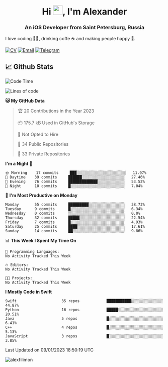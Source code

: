 <h1 align="center">Hi <img src="https://raw.githubusercontent.com/MartinHeinz/MartinHeinz/master/wave.gif" width="30px">, I'm Alexander</h1>
<h3 align="center">An iOS Developer from Saint Petersburg, Russia</h3>

I love coding 👨‍💻, drinking coffe ☕️ and making people happy 🎊.

[![CV](https://img.shields.io/badge/CV-Александр%20Филимонов-14b420)](http://alexfilimon.github.io/)
[![Email](https://img.shields.io/badge/Email-as.filimonov@mail.ru-f39f37)](mailto:as.filimonov@mail.ru)
[![Telegram](https://img.shields.io/badge/Telegram-alexfilimon-1686b1)](https://t.me/alexfilimon)

## 📈 Github Stats

<!--START_SECTION:waka-->
![Code Time](http://img.shields.io/badge/Code%20Time-0%20secs-blue)

![Lines of code](https://img.shields.io/badge/From%20Hello%20World%20I%27ve%20Written-260%20Thousand%20lines%20of%20code-blue)

**🐱 My GitHub Data** 

> 🏆 20 Contributions in the Year 2023
 > 
> 📦 175.7 kB Used in GitHub's Storage 
 > 
> 🚫 Not Opted to Hire
 > 
> 📜 34 Public Repositories 
 > 
> 🔑 33 Private Repositories  
 > 
**I'm a Night 🦉** 

```text
🌞 Morning    17 commits     ███░░░░░░░░░░░░░░░░░░░░░░   11.97% 
🌆 Daytime    39 commits     ██████░░░░░░░░░░░░░░░░░░░   27.46% 
🌃 Evening    76 commits     █████████████░░░░░░░░░░░░   53.52% 
🌙 Night      10 commits     █░░░░░░░░░░░░░░░░░░░░░░░░   7.04%

```
📅 **I'm Most Productive on Monday** 

```text
Monday       55 commits     █████████░░░░░░░░░░░░░░░░   38.73% 
Tuesday      9 commits      █░░░░░░░░░░░░░░░░░░░░░░░░   6.34% 
Wednesday    0 commits      ░░░░░░░░░░░░░░░░░░░░░░░░░   0.0% 
Thursday     32 commits     █████░░░░░░░░░░░░░░░░░░░░   22.54% 
Friday       7 commits      █░░░░░░░░░░░░░░░░░░░░░░░░   4.93% 
Saturday     25 commits     ████░░░░░░░░░░░░░░░░░░░░░   17.61% 
Sunday       14 commits     ██░░░░░░░░░░░░░░░░░░░░░░░   9.86%

```


📊 **This Week I Spent My Time On** 

```text
💬 Programming Languages: 
No Activity Tracked This Week

🔥 Editors: 
No Activity Tracked This Week

🐱‍💻 Projects: 
No Activity Tracked This Week

```

**I Mostly Code in Swift** 

```text
Swift                    35 repos            ███████████░░░░░░░░░░░░░░   44.87% 
Python                   16 repos            █████░░░░░░░░░░░░░░░░░░░░   20.51% 
Java                     5 repos             █░░░░░░░░░░░░░░░░░░░░░░░░   6.41% 
C++                      4 repos             █░░░░░░░░░░░░░░░░░░░░░░░░   5.13% 
JavaScript               3 repos             █░░░░░░░░░░░░░░░░░░░░░░░░   3.85%

```



 Last Updated on 09/01/2023 18:50:19 UTC
<!--END_SECTION:waka-->

<img align="center" src="https://github-readme-stats.vercel.app/api?username=alexfilimon&show_icons=true" alt="alexfilimon" />
